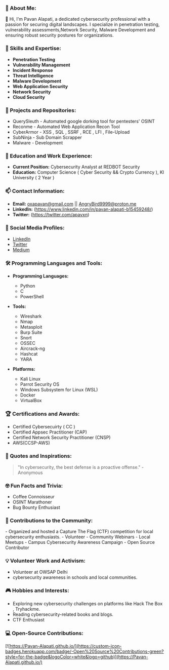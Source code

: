 <h3 align="left">🔭 About Me:</h3>

👋 Hi, I'm Pavan Alapati, a dedicated cybersecurity professional with a passion for securing digital landscapes. I specialize in penetration testing, vulnerability assessments,Network Security, Malware Development and ensuring robust security postures for organizations.

<h3 align="left">🌱 Skills and Expertise:</h3>

- **Penetration Testing**
- **Vulnerability Management**
- **Incident Response**
- **Threat Intelligence**
- **Malware Development**
- **Web Application Security**
- **Network Security**
- **Cloud Security**

<h3 align="left">🚀 Projects and Repositories:</h3>

- QuerySleuth - Automated google dorking tool for pentesters' OSINT 
- Reconme - Automated Web Application Recon Tool 
- CyberArmor - XSS , SQL , SSRF , RCE , LFI , File-Upload
- SubNinja - Sub Domain Scrapper 
- Malware - Development 

<h3 align="left">💼 Education and Work Experience:</h3>

- **Current Position:** Cybersecurity Analyst at REDBOT Security
- **Education:** Computer Science ( Cyber Security && Crypto Currency ), Kl University ( 2 Year )

<h3 align="left">📫 Contact Information:</h3>

- **Email:** oxapavan@gmail.com || AngryBird9999@proton.me
- **LinkedIn:** (https://www.linkedin.com/in/pavan-alapati-b15459248/)
- **Twitter:** (https://twitter.com/apavxn)

<h3 align="left">💬 Social Media Profiles:</h3>

- [LinkedIn](https://www.linkedin.com/in/pavan-alapati-b15459248/)
- [Twitter](https://twitter.com/apavxn)
- [Medium](https://medium.com/@0xpavan)

<h3 align="left">🛠 Programming Languages and Tools:</h3>

- **Programming Languages:**
  - Python
  - C
  - PowerShell

- **Tools:**
  - Wireshark
  - Nmap
  - Metasploit
  - Burp Suite
  - Snort
  - OSSEC
  - Aircrack-ng
  - Hashcat
  - YARA

- **Platforms:**
  - Kali Linux
  - Parrot Security OS
  - Windows Subsystem for Linux (WSL)
  - Docker
  - VirtualBox

<h3 align="left">🏆 Certifications and Awards:</h3>

- Certified Cybersecuirty ( CC )
- Certified Appsec Practitioner (CAP)
- Certified Network Security Practitioner (CNSP)
- AWS(CCSP-AWS)

<h3 align="left">💭 Quotes and Inspirations:</h3>

> "In cybersecurity, the best defense is a proactive offense." - Anonymous

<h3 align="left">🤓 Fun Facts and Trivia:</h3>

- Coffee Connoisseur
- OSINT Marathoner
- Bug Bounty Enthusiast

<h3 align="left">🤝 Contributions to the Community:</h3>
- Organized and hosted a Capture The Flag (CTF) competition for local cybersecurity enthusiasts.
- Volunteer
- Community Webinars
- Local Meetups
- Campus Cybersecurity Awareness Campaign
- Open Source Contributor

<h3 align="left">💡 Volunteer Work and Activism:</h3>

- Volunteer at OWSAP Delhi
- cybersecurity awareness in schools and local communities.

<h3 align="left">🎮 Hobbies and Interests:</h3>

- Exploring new cybersecurity challenges on platforms like Hack The Box , Tryhackme.
- Reading cybersecurity-related books and blogs.
- CTF Enthusiast

<h3 align="left">💻 Open-Source Contributions:</h3>

[![https://Pavan-Alapati.github.io/](https://custom-icon-badges.herokuapp.com/badge/-Open%20Source%20Contributions-green?style=for-the-badge&logoColor=white&logo=github)](https://Pavan-Alapati.github.io/)

